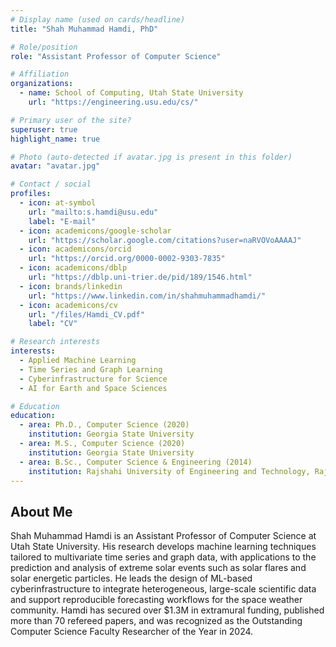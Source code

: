 ```yaml
---
# Display name (used on cards/headline)
title: "Shah Muhammad Hamdi, PhD"

# Role/position
role: "Assistant Professor of Computer Science"

# Affiliation
organizations:
  - name: School of Computing, Utah State University
    url: "https://engineering.usu.edu/cs/"

# Primary user of the site?
superuser: true
highlight_name: true

# Photo (auto-detected if avatar.jpg is present in this folder)
avatar: "avatar.jpg"

# Contact / social
profiles:
  - icon: at-symbol
    url: "mailto:s.hamdi@usu.edu"
    label: "E-mail"
  - icon: academicons/google-scholar
    url: "https://scholar.google.com/citations?user=naRVOVoAAAAJ"
  - icon: academicons/orcid
    url: "https://orcid.org/0000-0002-9303-7835"
  - icon: academicons/dblp
    url: "https://dblp.uni-trier.de/pid/189/1546.html"
  - icon: brands/linkedin
    url: "https://www.linkedin.com/in/shahmuhammadhamdi/"
  - icon: academicons/cv
    url: "/files/Hamdi_CV.pdf"
    label: "CV"

# Research interests
interests:
  - Applied Machine Learning
  - Time Series and Graph Learning
  - Cyberinfrastructure for Science
  - AI for Earth and Space Sciences

# Education
education:
  - area: Ph.D., Computer Science (2020)
    institution: Georgia State University
  - area: M.S., Computer Science (2020)
    institution: Georgia State University
  - area: B.Sc., Computer Science & Engineering (2014)
    institution: Rajshahi University of Engineering and Technology, Rajshahi, Bangladesh
---
```

## About Me

Shah Muhammad Hamdi is an Assistant Professor of Computer Science at Utah State University. His research develops machine learning techniques tailored to multivariate time series and graph data, with applications to the prediction and analysis of extreme solar events such as solar flares and solar energetic particles. He leads the design of ML-based cyberinfrastructure to integrate heterogeneous, large-scale scientific data and support reproducible forecasting workflows for the space weather community. Hamdi has secured over $1.3M in extramural funding, published more than 70 refereed papers, and was recognized as the Outstanding Computer Science Faculty Researcher of the Year in 2024.
